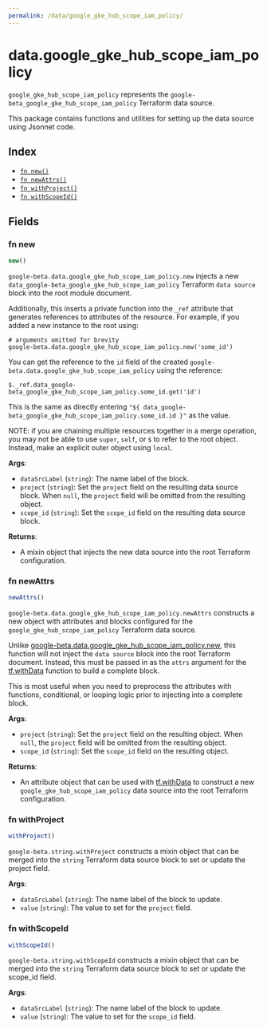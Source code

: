 ```yaml
---
permalink: /data/google_gke_hub_scope_iam_policy/
---
```


# data.google_gke_hub_scope_iam_policy

`google_gke_hub_scope_iam_policy` represents the `google-beta_google_gke_hub_scope_iam_policy` Terraform data source.



This package contains functions and utilities for setting up the data source using Jsonnet code.


## Index

* [`fn new()`](#fn-new)
* [`fn newAttrs()`](#fn-newattrs)
* [`fn withProject()`](#fn-withproject)
* [`fn withScopeId()`](#fn-withscopeid)

## Fields

### fn new

```ts
new()
```


`google-beta.data.google_gke_hub_scope_iam_policy.new` injects a new `data_google-beta_google_gke_hub_scope_iam_policy` Terraform `data source`
block into the root module document.

Additionally, this inserts a private function into the `_ref` attribute that generates references to attributes of the
resource. For example, if you added a new instance to the root using:

    # arguments omitted for brevity
    google-beta.data.google_gke_hub_scope_iam_policy.new('some_id')

You can get the reference to the `id` field of the created `google-beta.data.google_gke_hub_scope_iam_policy` using the reference:

    $._ref.data_google-beta_google_gke_hub_scope_iam_policy.some_id.get('id')

This is the same as directly entering `"${ data_google-beta_google_gke_hub_scope_iam_policy.some_id.id }"` as the value.

NOTE: if you are chaining multiple resources together in a merge operation, you may not be able to use `super`, `self`,
or `$` to refer to the root object. Instead, make an explicit outer object using `local`.

**Args**:
  - `dataSrcLabel` (`string`): The name label of the block.
  - `project` (`string`): Set the `project` field on the resulting data source block. When `null`, the `project` field will be omitted from the resulting object.
  - `scope_id` (`string`): Set the `scope_id` field on the resulting data source block.

**Returns**:
- A mixin object that injects the new data source into the root Terraform configuration.


### fn newAttrs

```ts
newAttrs()
```


`google-beta.data.google_gke_hub_scope_iam_policy.newAttrs` constructs a new object with attributes and blocks configured for the `google_gke_hub_scope_iam_policy`
Terraform data source.

Unlike [google-beta.data.google_gke_hub_scope_iam_policy.new](#fn-new), this function will not inject the `data source`
block into the root Terraform document. Instead, this must be passed in as the `attrs` argument for the
[tf.withData](https://github.com/tf-libsonnet/core/tree/main/docs#fn-withdata) function to build a complete block.

This is most useful when you need to preprocess the attributes with functions, conditional, or looping logic prior to
injecting into a complete block.

**Args**:
  - `project` (`string`): Set the `project` field on the resulting object. When `null`, the `project` field will be omitted from the resulting object.
  - `scope_id` (`string`): Set the `scope_id` field on the resulting object.

**Returns**:
  - An attribute object that can be used with [tf.withData](https://github.com/tf-libsonnet/core/tree/main/docs#fn-withdata) to construct a new `google_gke_hub_scope_iam_policy` data source into the root Terraform configuration.


### fn withProject

```ts
withProject()
```

`google-beta.string.withProject` constructs a mixin object that can be merged into the `string`
Terraform data source block to set or update the project field.



**Args**:
  - `dataSrcLabel` (`string`): The name label of the block to update.
  - `value` (`string`): The value to set for the `project` field.


### fn withScopeId

```ts
withScopeId()
```

`google-beta.string.withScopeId` constructs a mixin object that can be merged into the `string`
Terraform data source block to set or update the scope_id field.



**Args**:
  - `dataSrcLabel` (`string`): The name label of the block to update.
  - `value` (`string`): The value to set for the `scope_id` field.
